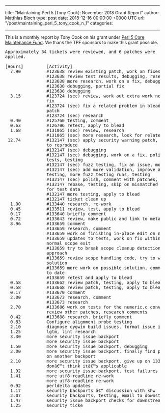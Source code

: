 
---
title: "Maintaining Perl 5 (Tony Cook): November 2018 Grant Report"
author: Matthias Bloch
type: post
date: 2018-12-16 00:00:00 +0000 UTC
url: "/post/maintaining_perl_5_tony_cook_n_1"
categories:

---

This is a monthly report by Tony Cook on his grant under [Perl 5 Core Maintenance Fund](http://www.perlfoundation.org/perl_5_core_maintenance_fund). We thank the TPF sponsors to make this grant possible.
<pre>
Approximately 34 tickets were reviewed, and 6 patches were
applied.

[Hours]         [Activity]
  7.90          #123638 review existing patch, work on fixes, testing
                #123638 review test results, debugging, research
                #123638 more research, work on a fix, debugging, testing
                #123638 debugging, partial fix
                #123638 debugging
  3.15          #123724 (sec) review, work out extra work needed, work on
                fix
                #123724 (sec) fix a related problem in blead, comment with
                patch
                #123724 (sec) research
  0.40          #125760 testing, comment
  0.63          #126706 retest, apply to blead
  1.68          #131065 (sec) review, research
                #131065 (sec) more research, look for related ticket
 12.74          #132147 (sec) apply security warning patch, work on trying
                to reproduce
                #132147 (sec) debugging
                #132147 (sec) debugging, work on a fix, polish, write
                tests, testing
                #132147 (sec) fuzz testing, fix an issue, more testing
                #132147 (sec) add more validation, improve and extend fuzz
                testing, more fuzz testing runs, testing
                #132147 (sec) polish, comment with patches, fuzz tools
                #132147 rebase, testing, skip on mismatched architecture
                for test data
                #132147 more testing, apply to blead
                #132147 ticket clean up
  1.00          #133440 research, re-work
  0.45          #133511 review, test, apply to blead
  0.17          #133640 briefly comment
  0.72          #133643 review, make public and link to meta ticket
  8.96          #133659 comment
                #133659 research, comment
                #133659 work on finishing in-place edit on non-error exit
                #133659 updates to tests, work on fix within die/eval vs
                normal scope exit
                #133659 try to break scope cleanup detection, rethink
                approach
                #133659 review scope handling code, try to work up a
                solution
                #133659 more work on possible solution, comments with work
                to date
                #133659 retest and apply to blead
  0.58          #133662 review patch, testing, apply to blead
  0.58          #133668 review patch, testing, apply to blead
  0.17          #133670 comment
  2.00          #133673 research, comment
                #133673 research
  2.70          #133686 work on tests for the numeric.c conversions,
                review other patches, research comments
  0.42          #133688 research, briefly comment
  0.83          Configure alignment probe testing
  2.10          diagnose cygwin build issues, format issue in utf8.c
  1.25          lgtm, lint research
  3.30          more security issue backport
                more security issue backport
  1.50          more security issue backport, debugging
  2.00          more security issue backport, finally find problem, work
                on another backport
  2.10          more security issue backport, give up on 133423, since I
                donâ€™t think itâ€™s applicable
  1.92          more security issue backport, test failures 
  1.41          more utf8-readline re-work
                more utf8-readline re-work
  0.92          perldelta updates
  1.17          security backports â€“ discussion with khw
  2.07          security backports, testing, email to downstream
  1.47          security issue backport checks for downstream
  1.25          security ticke